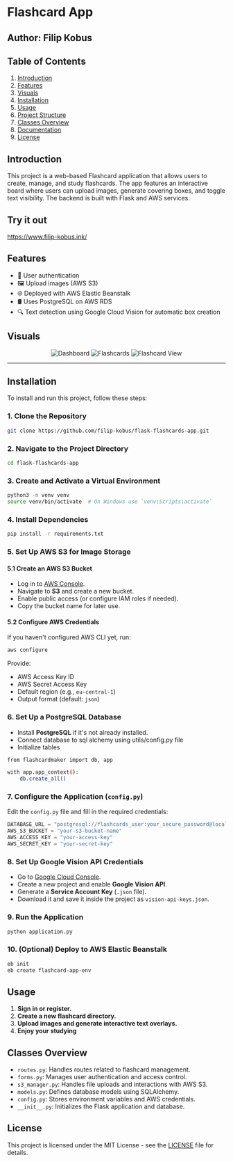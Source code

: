 # Flashcard App

## Author: Filip Kobus

## Table of Contents
1. [Introduction](#introduction)
2. [Features](#features)
3. [Visuals](#visuals)
4. [Installation](#installation)
5. [Usage](#usage)
6. [Project Structure](#project-structure)
7. [Classes Overview](#classes-overview)
8. [Documentation](#documentation)
9. [License](#license)

## Introduction
This project is a web-based Flashcard application that allows users to create, manage, and study flashcards. The app features an interactive board where users can upload images, generate covering boxes, and toggle text visibility. The backend is built with Flask and AWS services.

## Try it out
https://www.filip-kobus.ink/

## Features
- 📌 User authentication
- 🖼️ Upload images (AWS S3)
- 🌐 Deployed with AWS Elastic Beanstalk
- 🛢️ Uses PostgreSQL on AWS RDS
- 🔍 Text detection using Google Cloud Vision for automatic box creation

## Visuals
<p align="center">
  <img src="https://github.com/user-attachments/assets/86ef640a-fe33-4449-bce6-4f33bc55efc7" alt="Dashboard"/>
  <img src="https://github.com/user-attachments/assets/1f4940e5-680d-49df-b0a6-178a7c169080" alt="Flashcards"/>
  <img src="https://github.com/user-attachments/assets/49334897-93e5-463f-becc-6b8eeca9e75c" alt="Flashcard View"/>
</p>

---

## Installation
To install and run this project, follow these steps:

### 1. Clone the Repository
```sh
git clone https://github.com/filip-kobus/flask-flashcards-app.git
```

### 2. Navigate to the Project Directory
```sh
cd flask-flashcards-app
```

### 3. Create and Activate a Virtual Environment
```sh
python3 -m venv venv
source venv/bin/activate  # On Windows use `venv\Scripts\activate`
```

### 4. Install Dependencies
```sh
pip install -r requirements.txt
```

### 5. Set Up AWS S3 for Image Storage
#### 5.1 Create an AWS S3 Bucket
- Log in to [AWS Console](https://aws.amazon.com/console/).
- Navigate to **S3** and create a new bucket.
- Enable public access (or configure IAM roles if needed).
- Copy the bucket name for later use.

#### 5.2 Configure AWS Credentials
If you haven't configured AWS CLI yet, run:
```sh
aws configure
```
Provide:
- AWS Access Key ID
- AWS Secret Access Key
- Default region (e.g., `eu-central-1`)
- Output format (default: `json`)

### 6. Set Up a PostgreSQL Database
- Install **PostgreSQL** if it's not already installed.
- Connect database to sql alchemy using utils/config.py file
- Initialize tables
```sh
from flashcardmaker import db, app

with app.app_context():
    db.create_all()
```

### 7. Configure the Application (`config.py`)
Edit the `config.py` file and fill in the required credentials:
```python
DATABASE_URL = "postgresql://flashcards_user:your_secure_password@localhost/flashcards_db"
AWS_S3_BUCKET = "your-s3-bucket-name"
AWS_ACCESS_KEY = "your-access-key"
AWS_SECRET_KEY = "your-secret-key"
```

### 8. Set Up Google Vision API Credentials
- Go to [Google Cloud Console](https://console.cloud.google.com/).
- Create a new project and enable **Google Vision API**.
- Generate a **Service Account Key** (`.json` file).
- Download it and save it inside the project as `vision-api-keys.json`.

### 9. Run the Application
```sh
python application.py
```

### 10. (Optional) Deploy to AWS Elastic Beanstalk
```sh
eb init
eb create flashcard-app-env
```

## Usage
1. **Sign in or register.**
2. **Create a new flashcard directory.**
3. **Upload images and generate interactive text overlays.**
4. **Enjoy your studying**

## Classes Overview
- `routes.py`: Handles routes related to flashcard management.
- `forms.py`: Manages user authentication and access control.
- `s3_manager.py`: Handles file uploads and interactions with AWS S3.
- `models.py`: Defines database models using SQLAlchemy.
- `config.py`: Stores environment variables and AWS credentials.
- `__init__.py`: Initializes the Flask application and database.

## License
This project is licensed under the MIT License - see the [LICENSE](LICENSE) file for details.

